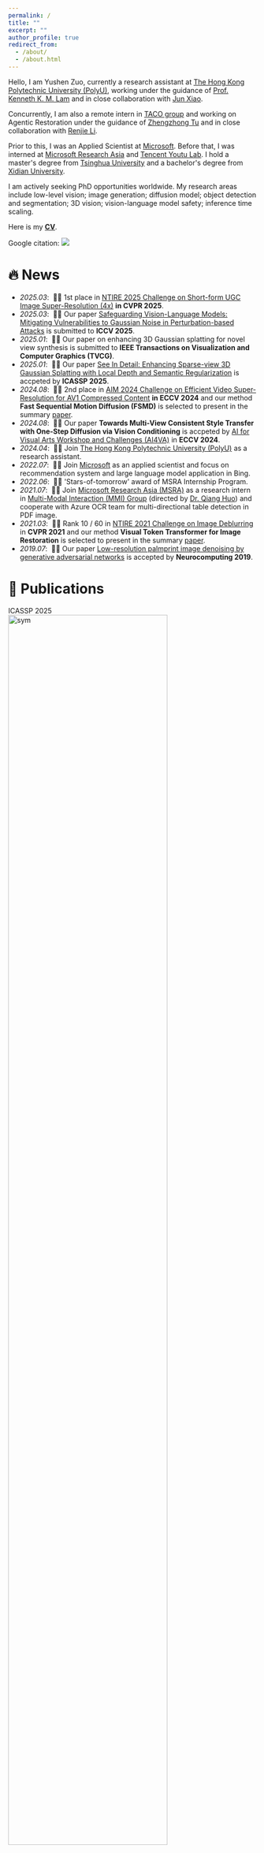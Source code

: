 ```yaml
---
permalink: /
title: ""
excerpt: ""
author_profile: true
redirect_from: 
  - /about/
  - /about.html
---
```


<span class='anchor' id='about-me'></span>

Hello, I am Yushen Zuo, currently a research assistant at <a href='https://www.polyu.edu.hk/'>The Hong Kong Polytechnic University (PolyU)</a>, working under the guidance of <a href='https://www.eie.polyu.edu.hk/~enkmlam/'>Prof. Kenneth K. M. Lam</a> and in close collaboration with <a href='https://junxiao01.github.io/'>Jun Xiao</a>.

Concurrently, I am also a remote intern in <a href='https://taco-group.github.io/'>TACO group</a> and working on Agentic Restoration under the guidance of <a href='https://vztu.github.io/'>Zhengzhong Tu</a> and in close collaboration with <a href='https://shadowiterator.github.io/'>Renjie Li</a>.

Prior to this, I was an Applied Scientist at <a href='https://www.microsoft.com/en-us'>Microsoft</a>. Before that, I was interned at <a href='https://www.microsoft.com/en-us/research/lab/microsoft-research-asia/'>Microsoft Research Asia</a> and <a href='https://github.com/TencentYoutuResearch'>Tencent Youtu Lab</a>. I hold a master's degree from <a href='https://www.tsinghua.edu.cn/en/'>Tsinghua University</a> and a bachelor's degree from <a href='https://en.xidian.edu.cn/'>Xidian University</a>. 

I am actively seeking PhD opportunities worldwide. My research areas include low-level vision; image generation; diffusion model; object detection and segmentation; 3D vision; vision-language model safety; inference time scaling. 

Here is my <a href="cv/CV_YushenZuo_Dec2024.pdf">**CV**</a>.

Google citation: <a href='https://scholar.google.com/citations?user=C2CDJOoAAAAJ'><img src="https://img.shields.io/endpoint?logo=Google%20Scholar&url=https%3A%2F%2Fcdn.jsdelivr.net%2Fgh%2FYushenZuo%2Fyushenzuo.github.io@google-scholar-stats%2Fgs_data_shieldsio.json&labelColor=f6f6f6&color=9cf&style=flat&label=citations"></a>

<!-- My research interest includes machine learning and computer vision. I have published more than 100 papers at the top international AI conferences with total <a href='https://scholar.google.com/citations?user=C2CDJOoAAAAJ'>google scholar citations <strong><span id='total_cit'>100+</span></strong></a> (You can also use google scholar badge <a href='https://scholar.google.com/citations?user=C2CDJOoAAAAJ'><img src="https://img.shields.io/endpoint?url={{ url | url_encode }}&logo=Google%20Scholar&labelColor=f6f6f6&color=9cf&style=flat&label=citations"></a>). -->


# 🔥 News
- *2025.03*: &nbsp;🎉🎉 1st place in <a href='https://codalab.lisn.upsaclay.fr/competitions/21346'>
NTIRE 2025 Challenge on Short-form UGC Image Super-Resolution (4x)</a> **in CVPR 2025**.
- *2025.03*: &nbsp;🎉🎉 Our paper <a href='https://arxiv.org/pdf/2504.01308'>Safeguarding Vision-Language Models: Mitigating Vulnerabilities to Gaussian Noise in Perturbation-based Attacks</a> is submitted to **ICCV 2025**.
- *2025.01*: &nbsp;🎉🎉 Our paper on enhancing 3D Gaussian splatting for novel view synthesis is submitted to **IEEE Transactions on Visualization and Computer Graphics (TVCG)**.
- *2025.01*: &nbsp;🎉🎉 Our paper <a href='https://arxiv.org/pdf/2501.11508'>See In Detail: Enhancing Sparse-view 3D Gaussian Splatting with Local Depth and Semantic Regularization</a> is accpeted by **ICASSP 2025**. 
- *2024.08*: &nbsp;🎉🎉 2nd place in <a href='https://codalab.lisn.upsaclay.fr/competitions/17705'>AIM 2024 Challenge on Efficient Video Super-Resolution for AV1 Compressed Content</a> **in ECCV 2024** and our method **Fast Sequential Motion Diffusion (FSMD)** is selected to present in the summary <a href='https://arxiv.org/pdf/2409.17256'>paper</a>.
- *2024.08*: &nbsp;🎉🎉 Our paper **Towards Multi-View Consistent Style Transfer with One-Step Diffusion via Vision Conditioning** is accpeted by <a href='https://sites.google.com/view/ai4vaeccv2024'>AI for Visual Arts Workshop and Challenges (AI4VA)</a> in **ECCV 2024**. 
- *2024.04*: &nbsp;🎉🎉 Join <a href='https://www.polyu.edu.hk/'>The Hong Kong Polytechnic University (PolyU)</a> as a research assistant.
- *2022.07*: &nbsp;🎉🎉 Join <a href='https://www.microsoft.com/en-us'>Microsoft</a> as an applied scientist and focus on recommendation system and large language model application in Bing.
- *2022.06*: &nbsp;🎉🎉 'Stars-of-tomorrow' award of MSRA Internship Program.
- *2021.07*: &nbsp;🎉🎉 Join <a href='https://www.microsoft.com/en-us/research/lab/microsoft-research-asia/'>Microsoft Research Asia (MSRA)</a> as a research intern in <a href='https://www.microsoft.com/en-us/research/group/speech/'>Multi-Modal Interaction (MMI) Group</a> (directed by <a href='https://www.microsoft.com/en-us/research/people/qianghuo/'>Dr. Qiang Huo</a>) and cooperate with Azure OCR team for multi-directional table detection in PDF image.
- *2021.03*: &nbsp;🎉🎉 Rank 10 / 60 in <a href='https://competitions.codalab.org/competitions/28073'>NTIRE 2021 Challenge on Image Deblurring</a> in **CVPR 2021** and our method **Visual Token Transformer for Image Restoration** is selected to present in the summary <a href='https://openaccess.thecvf.com/content/CVPR2021W/NTIRE/papers/Nah_NTIRE_2021_Challenge_on_Image_Deblurring_CVPRW_2021_paper.pdf'>paper</a>.
- *2019.07*: &nbsp;🎉🎉 Our paper <a href='https://www.sciencedirect.com/science/article/pii/S0925231219307313'>Low-resolution palmprint image denoising by generative adversarial networks</a> is accepted by **Neurocomputing 2019**. 

# 📝 Publications 

<div class='paper-box'><div class='paper-box-image'><div><div class="badge">ICASSP 2025</div><img src='images/SIDGaussian.png' alt="sym" width="80%"></div></div>
<div class='paper-box-text' markdown="1">

[See In Detail: Enhancing Sparse-view 3D Gaussian Splatting with Local Depth and Semantic Regularization](https://arxiv.org/pdf/2501.11508)
<!-- Towards Multi-View Consistent Style Transfer with One-Step Diffusion via Vision Conditioning -->

Zongqi He, Zhe Xiao, Kin-Chung Chan, **Yushen Zuo**, Jun Xiao, Kin-Man Lam

</div>
</div>

<div class='paper-box'><div class='paper-box-image'><div><div class="badge">AI4VA@ECCV 2024</div><img src='images/MuvieCastONeSDiff_pipe.png' alt="sym" width="80%"></div></div>
<div class='paper-box-text' markdown="1">

[Towards Multi-View Consistent Style Transfer with One-Step Diffusion via Vision Conditioning](https://arxiv.org/pdf/2411.10130)
<!-- Towards Multi-View Consistent Style Transfer with One-Step Diffusion via Vision Conditioning -->

**Yushen Zuo**, Jun Xiao, Kin-Chung Chan, Rongkang Dong, Cuixin Yang, Zongqi HE, Hao Xie, Kin-Man Lam

</div>
</div>

<div class='paper-box'><div class='paper-box-image'><div><div class="badge">AIM@ECCV 2024</div><img src='images/AIM2024.png' alt="sym" width="80%"></div></div>
<div class='paper-box-text' markdown="1">

<!-- [Towards Multi-View Consistent Style Transfer with One-Step Diffusion via Vision Conditioning](https://openaccess.thecvf.com/content_cvpr_2016/papers/He_Deep_Residual_Learning_CVPR_2016_paper.pdf) -->
[AIM 2024 Challenge on Efficient Video Super-Resolution for AV1 Compressed Content](https://arxiv.org/pdf/2409.17256)

Marcos V. Conde, Zhijun Lei, Wen Li, Christos Bampis, Ioannis Katsavounidis, Radu Timofte, **Yushen Zuo** et al.

</div>
</div>

<div class='paper-box'><div class='paper-box-image'><div><div class="badge">CVPRW 2021</div><img src='images/W21.jpg' alt="sym" width="80%"></div></div>
<div class='paper-box-text' markdown="1">

[NTIRE 2021 Challenge on Image Deblurring](https://openaccess.thecvf.com/content/CVPR2021W/NTIRE/papers/Nah_NTIRE_2021_Challenge_on_Image_Deblurring_CVPRW_2021_paper.pdf)

Seungjun Nah, Sanghyun Son, Suyoung Lee, Radu Timofte, Kyoung Mu Lee, **Yushen Zuo** et al.

</div>
</div>

<div class='paper-box'><div class='paper-box-image'><div><div class="badge">Neurocomputing 2019</div><img src='images/N19.jpg' alt="sym" width="80%"></div></div>
<div class='paper-box-text' markdown="1">

[Low-resolution palmprint image denoising by generative adversarial networks](https://www.sciencedirect.com/science/article/pii/S0925231219307313)

Shengjie Chen, Shuo Chen, Zhenhua Guo, **Yushen Zuo**

</div>
</div>

# 💻 Work and Research Experience
- **2024.04 - Now**, Research Assistant, <a href='https://www.polyu.edu.hk/en/'>The Hong Kong Polytechnic University (PolyU)</a>
  - Artificial Intelligence and Signal Processing Laboratory
    - Accelerated Diffusion for Image Processing (e.g., Style Transfer, Image Translation)
      - Focus on the stylization of multi-view images in 3D scenes and proposed OSDiffST, a novel style transfer method based on a one-step diffusion model.
      - Incorporate LoRA adapters to rapidly adapt the pre-trained diffusion model for style transfer. Propose a vision condition module for efficient style information extraction and injection.
      - Use two additional loss functions to align color distribution and improve structural similarity for enhancing visual quality and maintaining multi-view consistency across images from different viewpoints after stylization.
      - Research paper is accepted by the <a href='https://sites.google.com/view/ai4vaeccv2024'>AI for Visual Arts Workshop and Challenges (AI4VA)</a> in **ECCV 2024**.
      - We are now expanding our approach by designing new adapter and applying our framework to more image processing task (e.g., image translation).
    - Efficient Video Super-Resolution
      - Focus on real-time video super resolution.
      - Proposed Fast Sequential Motion Diffusion (FSMD) to achieve real time video super resolution.
      - 2nd place in <a href='https://codalab.lisn.upsaclay.fr/competitions/17705'>AIM 2024 Challenge on Efficient Video Super-Resolution for AV1 Compressed Content</a> in **ECCV 2024**.
    <!-- - Old movie restoration and enhancement -->
    - Novel view synthesis under sparse view with 3D Gaussian Splatting
      - Focus on enhancing 3D Gaussian Splatting for novel view synthesis under sparse view based on local depth and semantic regularization.
      - Our research paper is accepted by **ICASSP 2025**.
    - Image Processing and Diffusion in vision-language model safety and defense
      - Explores VLM safety and the effectiveness of diffusion in defense.
      - Research paper is planned to submit to **CVPR 2025**.
- **2022.08 - 2024.03**, Applied Scientist, <a href='https://www.microsoft.com/en-us'>Microsoft</a>
  - Bing News - Recommendation system
    - Explainable AI
      - Use SHAP to calculate feature contribution to ranking score for a better explanation of model's output.
      - Show users why he/she sees this recommended content based on the recall path with a mapping method.
      - Applied to all Bing News channels (e.g. Edge homepage), while collecting user's feedback to modify the mapping method.
    - Dynamic quota allocation
      - Train a classification model to determine whether a news recommendation request is triggered by user or by prerender/other backend tasks based on request's features and the corresponding user's engagement features. (Result: AUC > 0.8 in test dataset built on Bing News Recommendation database)
      - Based on the result of classification model, reduce the quota of each recall path in Ranker for requests predicted to be `Not User-trigger' to reduce computational cost.
      - Product performance: Reduce 20% computing resources usage without losing performance.
  - Bing Whole Page - Large Language Model Application
    - Answer triggering in Bing Search - Real Estate Related
      - Use LLM (GPT-3.5) to label challenging samples from web result and get 1.3M new training samples.
      - Train answer triggering model based on new training set augmented with samples by LLM labeling.
      - Recall in test dateset improved from 0.54 to 0.73.
      - Product performance: 3% increase in answer trigger rate (answer triggers Bing real estate application) in Bing search, and 4.1K gain in DAU (Daily Active Users) of Bing real estate application.
- **2021.07 - 2022.07**, Research Intern, <a href='https://www.microsoft.com/en-us/research/group/speech/'>Multi-Modal Interaction (MMI) Group</a>, <a href='https://www.microsoft.com/en-us/research/lab/microsoft-research-asia/'>Microsoft Research Asia</a>
  - Rotated object detection (multi-directional table detection in PDF image)
    - Design an anchor-free two-stage detector for rotated object detection.
    - Design sequence-invariant loss and relative-offset for rotated object detector training.
    - Stable performance under different image rotation angles in production dataset (F-score fluctuation < 0.02).
    - Achieve state-of-the-art performance in production dataset and contribute to Azure OCR API (3B monthly activate user).
    - 'Stars-of-tomorrow' award of MSRA Internship Program.
- **2020.10 - 2021.05**, Research Intern, <a href='https://github.com/TencentYoutuResearch'>Tencent Youtu Lab</a>
  - UniInst: Detection free and NMS free instance segmentation
    - Instance-aware One-to-one Assignment: Use Hungarian matching to assign the best matching feature point to the target as positive point according to the classification score and segmentation mask accuracy.
    - MaskIOU Branch: During training, learn to predict the IOU of the generated Mask. During inference, multiply it's IOU prediction for generated masks with the classification score as the final confidence.
    - SOTA mask AP on COCO test-dev 2017 dataset and OCHuman dataset.
    - Patent: CN114332457A[P]
- **2020.05 - 2021.06**, Postgraduate, <a href='https://www.tsinghua.edu.cn/en/'>Tsinghua University</a>
  - Visual Token Transformer for Image Restoration
    - First attempt to use visual token-based transformer in image restoration.
    - Neural network learn to divide images into different groups and map them to visual tokens without manual rules.
    - Design transformer block based on visual token to extract the non-local/multi-scale self-similarity of image.
    - Token-based transformer reduces computation cost from $O(n^{2})$ to $O(n)$ compared to vanilla transformer with comparable image restoration performance.
    - Included in <a href='https://openaccess.thecvf.com/content/CVPR2021W/NTIRE/papers/Nah_NTIRE_2021_Challenge_on_Image_Deblurring_CVPRW_2021_paper.pdf'>NTIRE 2021 Challenge on Image Deblurring</a> in **CVPR 2021**. (10 / 60)
    - Project report (Applied in various low-level vision tasks): <a href='https://drive.google.com/file/d/1g4MtypKjdK4lX4i9TGwItAlo5FGFw-00/view?usp=sharing'>Visual Token Transformer for Image Restoration.pdf</a>.
- **2019.01 - 2019.06**, Postgraduate, <a href='https://www.tsinghua.edu.cn/en/'>Tsinghua University</a>
  - Low Resolution Palmprint Image Denoising
    - Palmprint recognition methods are sensitive to image noise and need an effective denoising algorithm.
    - First attempt at end-to-end denoising of low-resolution palmprint images by neural networks.
    - Design a generative adversarial network (GAN)-based model to address multiple types of noise in palmprint image and reserve more orientation information with Gabor loss in training.
    - Collect Data from PolyU palmprint database and IITD database to build train/test dataset and generate noisy image by adding different types of noise.
    - Outperforms existing state-of-the-art methods in both image denoising quality and palmprint recognition accuracy in test dataset with different types of noise. Average EER (equal error rate) of palmprint recognition decreased from 10.841% to 1.532% after denoising.


# 🎖 Honors and Awards
- *2024.08*  AIM 2024 Challenge on Efficient Video Super-Resolution for AV1 Compressed Content - 2nd place.
- *2022.06*  'Stars-of-tomorrow' award of Microsoft Research Asia Intern Program.
- *2021.03*  CVPR 2021 NTIRE Image Deblurring Challenge - Track1. Low Resolution (10 / 60)
- *2021.01*  Kaggle NFL 1st and Future - Impact Detection, Silver medal (23 / 459)
- *2020.12*  Champion of the 1st Ocean Target Detection International Challenge (1 / 151)
- *2018.05*  Meritorious winner in Interdisciplinary Contest in Modeling (ICM)

# 📖 Educations
- *2019.06 - 2022.06*, Tsinghua University.
- *2015.09 - 2019.06*, Xidian University.


<!-- <script type='text/javascript' id='clustrmaps' src='//cdn.clustrmaps.com/map_v2.js?cl=ffffff&w=300&t=tt&d=IsWL1bUO4XiHmP_fOnirWaUkR5c2kK5AlF1WA8PRDDo&co=2d78ad&ct=ffffff&cmo=3acc3a&cmn=ff5353'></script> -->
